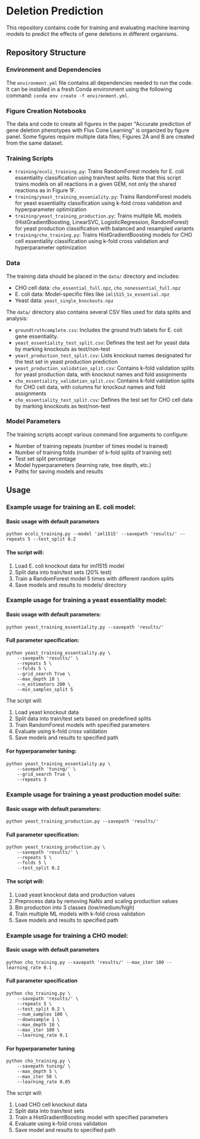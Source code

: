 # Deletion Prediction

This repository contains code for training and evaluating machine learning models to predict the effects of gene deletions in different organisms.

## Repository Structure

### Environment and Dependencies
The `environment.yml` file contains all dependencies needed to run the code. It can be installed in a fresh Conda environment using the following command: `conda env create -f environment.yml`.

### Figure Creation Notebooks

The data and code to create all figures in the paper "Accurate prediction of gene deletion phenotypes with Flux Cone Learning" is organized by figure panel. Some figures require multiple data files; Figures 2A and B are created from the same dataset. 

### Training Scripts

- `training/ecoli_training.py`: Trains RandomForest models for E. coli essentiality classification using train/test splits. Note that this script trains models on all reactions in a given GEM, not only the shared reactions as in Figure 1F.
- `training/yeast_training_esseniality.py`: Trains RandomForest models for yeast essentiality classification using k-fold cross validation and hyperparameter optimization
- `training/yeast_training_production.py`: Trains multiple ML models (HistGradientBoosting, LinearSVC, LogisticRegression, RandomForest) for yeast production classification with balanced and resampled variants
- `training/cho_training.py`: Trains HistGradientBoosting models for CHO cell essentiality classification using k-fold cross validation and hyperparameter optimization

### Data

The training data should be placed in the `data/` directory and includes:

- CHO cell data: `cho_essential_full.npz`, `cho_nonessential_full.npz`
- E. coli data: Model-specific files like `iml1515_1x_essential.npz`
- Yeast data: `yeast_single_knockouts.npz`

The `data/` directory also contains several CSV files used for data splits and analysis:

- `groundtruthcomplete.csv`: Includes the ground truth labels for E. coli gene essentiality.
- `yeast_essentiality_test_split.csv`: Defines the test set for yeast data by marking knockouts as test/non-test
- `yeast_production_test_split.csv`: Lists knockout names designated for the test set in yeast production prediction
- `yeast_production_validation_split.csv`: Contains k-fold validation splits for yeast production data, with knockout names and fold assignments
- `cho_essentiality_validation_split.csv`: Contains k-fold validation splits for CHO cell data, with columns for knockout names and fold assignments
- `cho_essentiality_test_split.csv`: Defines the test set for CHO cell data by marking knockouts as test/non-test

### Model Parameters

The training scripts accept various command line arguments to configure:

- Number of training repeats (number of times model is trained)
- Number of training folds (number of k-fold splits of training set)
- Test set split percentage 
- Model hyperparameters (learning rate, tree depth, etc.)
- Paths for saving models and results

## Usage

### Example usage for training an E. coli model:

#### Basic usage with default parameters
`python ecoli_training.py --model 'iml1515' --savepath 'results/' --repeats 5 --test_split 0.2`

#### The script will:
1. Load E. coli knockout data for iml1515 model
2. Split data into train/test sets (20% test)
3. Train a RandomForest model 5 times with different random splits
4. Save models and results to models/ directory

### Example usage for training a yeast essentiality model:

#### Basic usage with default parameters:
`python yeast_training_essentiality.py --savepath 'results/'`

#### Full parameter specification:

```shell
python yeast_training_essentiality.py \
    --savepath 'results/' \
    --repeats 5 \
    --folds 5 \
    --grid_search True \
    --max_depth 10 \
    --n_estimators 200 \
    --min_samples_split 5
```

The script will:
1. Load yeast knockout data
2. Split data into train/test sets based on predefined splits
3. Train RandomForest models with specified parameters
4. Evaluate using k-fold cross validation
5. Save models and results to specified path

#### For hyperparameter tuning:

```shell
python yeast_training_essentiality.py \
    --savepath 'tuning/' \
    --grid_search True \
    --repeats 3
```

### Example usage for training a yeast production model suite:

#### Basic usage with default parameters:
`python yeast_training_production.py --savepath 'results/'`

#### Full parameter specification:

```shell
python yeast_training_production.py \
    --savepath 'results/' \
    --repeats 5 \
    --folds 5 \
    --test_split 0.2
```

#### The script will:
1. Load yeast knockout data and production values
2. Preprocess data by removing NaNs and scaling production values
3. Bin production into 3 classes (low/medium/high)
4. Train multiple ML models with k-fold cross validation
5. Save models and results to specified path

### Example usage for training a CHO model:

#### Basic usage with default parameters
`python cho_training.py --savepath 'results/' --max_iter 100 --learning_rate 0.1`

#### Full parameter specification
```shell
python cho_training.py \
    --savepath 'results/' \
    --repeats 5 \
    --test_split 0.2 \
    --num_samples 100 \
    --downsample 1 \
    --max_depth 10 \
    --max_iter 100 \
    --learning_rate 0.1
```

#### For hyperparameter tuning

```shell
python cho_training.py \
    --savepath tuning/ \
    --max_depth 5 \
    --max_iter 50 \
    --learning_rate 0.05
```
The script will:
1. Load CHO cell knockout data
2. Split data into train/test sets
3. Train a HistGradientBoosting model with specified parameters
4. Evaluate using k-fold cross validation
5. Save model and results to specified path


